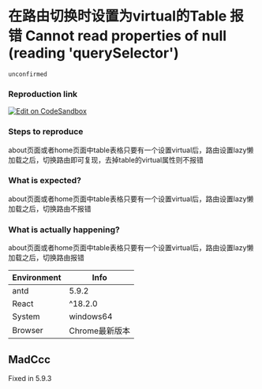 # 在路由切换时设置为virtual的Table 报错 Cannot read properties of null (reading 'querySelector')

`unconfirmed`

### Reproduction link

[![Edit on CodeSandbox](https://codesandbox.io/static/img/play-codesandbox.svg)](https://codesandbox.io/s/antd-reproduction-template-forked-xy9z6x?file=/home.jsx)

### Steps to reproduce

about页面或者home页面中table表格只要有一个设置virtual后，路由设置lazy懒加载之后，切换路由即可复现，去掉table的virtual属性则不报错

### What is expected?

about页面或者home页面中table表格只要有一个设置virtual后，路由设置lazy懒加载之后，切换路由不报错

### What is actually happening?

about页面或者home页面中table表格只要有一个设置virtual后，路由设置lazy懒加载之后，切换路由报错

| Environment | Info           |
| ----------- | -------------- |
| antd        | 5.9.2          |
| React       | ^18.2.0        |
| System      | windows64      |
| Browser     | Chrome最新版本 |

<!-- generated by ant-design-issue-helper. DO NOT REMOVE -->

## MadCcc

Fixed in 5.9.3
